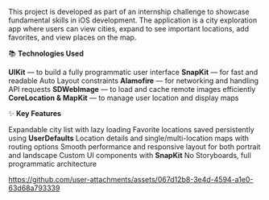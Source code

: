 
This project is developed as part of an internship challenge to showcase fundamental skills in iOS development.
The application is a city exploration app where users can view cities, expand to see important locations, add favorites, and view places on the map.

📚 **Technologies Used**

**UIKit** — to build a fully programmatic user interface
**SnapKit** — for fast and readable Auto Layout constraints
**Alamofire** — for networking and handling API requests
**SDWebImage** — to load and cache remote images efficiently
**CoreLocation & MapKit** — to manage user location and display maps

✨ **Key Features**

Expandable city list with lazy loading
Favorite locations saved persistently using **UserDefaults**
Location details and single/multi-location maps with routing options
Smooth performance and responsive layout for both portrait and landscape
Custom UI components with **SnapKit**
No Storyboards, full programmatic architecture

https://github.com/user-attachments/assets/067d12b8-3e4d-4594-a1e0-63d68a793339

